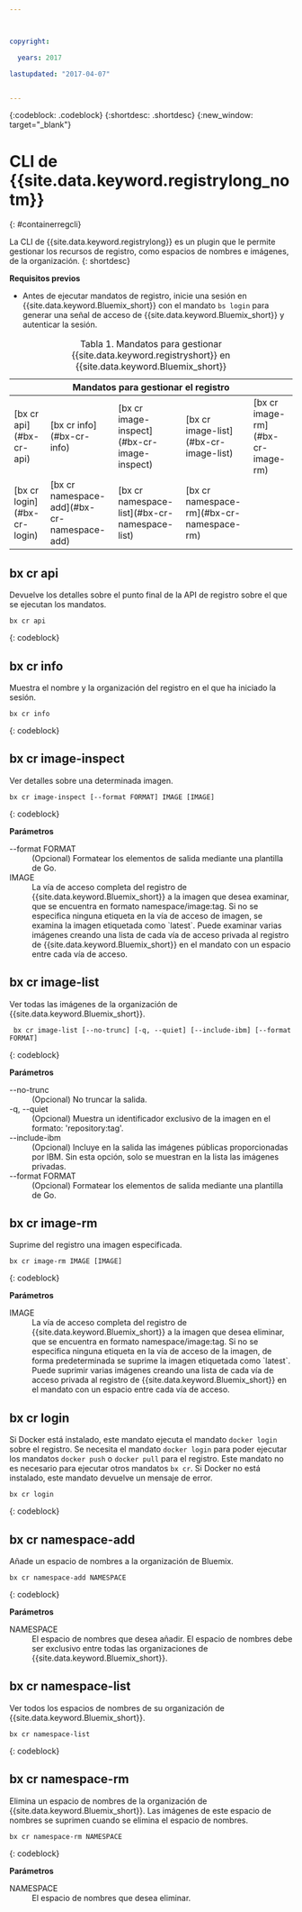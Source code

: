 ```yaml
---



copyright:

  years: 2017

lastupdated: "2017-04-07"


---
```


{:codeblock: .codeblock}
{:shortdesc: .shortdesc}
{:new_window: target="_blank"}

# CLI de {{site.data.keyword.registrylong_notm}}
{: #containerregcli}

La CLI de {{site.data.keyword.registrylong}} es un plugin que le permite gestionar los recursos de registro, como espacios de nombres e imágenes, de la organización.
{: shortdesc}

**Requisitos previos**
* Antes de ejecutar mandatos de registro, inicie una sesión en {{site.data.keyword.Bluemix_short}} con el mandato `bs login` para generar una señal de acceso de {{site.data.keyword.Bluemix_short}} y autenticar la sesión.

<table summary="Gestión del registro de contenedores">
<caption>Tabla 1. Mandatos para gestionar {{site.data.keyword.registryshort}} en {{site.data.keyword.Bluemix_short}}
</caption>
 <thead>
 <th colspan="5">Mandatos para gestionar el registro</th>
 </thead>
 <tbody>
 <tr>
 <td>[bx cr api](#bx-cr-api)</td>
 <td>[bx cr info](#bx-cr-info)</td>
 <td>[bx cr image-inspect](#bx-cr-image-inspect)</td>
 <td>[bx cr image-list](#bx-cr-image-list)</td>
 <td>[bx cr image-rm](#bx-cr-image-rm)</td>
 </tr>
 <tr>
 <td>[bx cr login](#bx-cr-login)</td>
 <td>[bx cr namespace-add](#bx-cr-namespace-add)</td>
 <td>[bx cr namespace-list](#bx-cr-namespace-list)</td>
 <td>[bx cr namespace-rm](#bx-cr-namespace-rm)</td>
 </tr></tbody></table>


## bx cr api
Devuelve los detalles sobre el punto final de la API de registro sobre el que se ejecutan los mandatos.

```
bx cr api
```
{: codeblock}


## bx cr info
Muestra el nombre y la organización del registro en el que ha iniciado la sesión.

```
bx cr info
```
{: codeblock}


## bx cr image-inspect
Ver detalles sobre una determinada imagen.

```
bx cr image-inspect [--format FORMAT] IMAGE [IMAGE]
```
{: codeblock}

**Parámetros**
<dl>
<dt>--format FORMAT</dt>
<dd>(Opcional) Formatear los elementos de salida mediante una plantilla de Go.</dd>
<dt>IMAGE</dt>
<dd>La vía de acceso completa del registro de {{site.data.keyword.Bluemix_short}} a la imagen que desea examinar, que se encuentra en formato namespace/image:tag. Si no se especifica ninguna etiqueta en la vía de acceso de imagen, se examina la imagen etiquetada como `latest`. Puede examinar varias imágenes creando una lista de cada vía de acceso privada al registro de {{site.data.keyword.Bluemix_short}} en el mandato con un espacio entre cada vía de acceso.</dd>
</dl>


## bx cr image-list
Ver todas las imágenes de la organización de {{site.data.keyword.Bluemix_short}}.

```
 bx cr image-list [--no-trunc] [-q, --quiet] [--include-ibm] [--format FORMAT]
```
{: codeblock}

**Parámetros**
<dl>
<dt>--no-trunc</dt>
<dd>(Opcional) No truncar la salida.</dd>
<dt>-q, --quiet</dt>
<dd>(Opcional) Muestra un identificador exclusivo de la imagen en el formato: 'repository:tag'.</dd>
<dt>--include-ibm</dt>
<dd>(Opcional) Incluye en la salida las imágenes públicas proporcionadas por IBM. Sin esta opción, solo se muestran en la lista las imágenes privadas.</dd>
<dt>--format FORMAT</dt>
<dd>(Opcional) Formatear los elementos de salida mediante una plantilla de Go.</dd>
</dl>


## bx cr image-rm
Suprime del registro una imagen especificada. 

```
bx cr image-rm IMAGE [IMAGE]
```
{: codeblock}

**Parámetros**
<dl>
<dt>IMAGE</dt>
<dd>La vía de acceso completa del registro de {{site.data.keyword.Bluemix_short}} a la imagen que desea eliminar, que se encuentra en formato namespace/image:tag. Si no se especifica ninguna etiqueta en la vía de acceso de la imagen, de forma predeterminada se suprime la imagen etiquetada como `latest`. Puede suprimir varias imágenes creando una lista de cada vía de acceso privada al registro de {{site.data.keyword.Bluemix_short}} en el mandato con un espacio entre cada vía de acceso.</dd>
</dl>


## bx cr login
Si Docker está instalado, este mandato ejecuta el mandato `docker login` sobre el registro. Se necesita el mandato `docker login` para poder ejecutar los mandatos `docker push` o `docker pull` para el registro. Este mandato no es necesario para ejecutar otros mandatos `bx cr`. Si Docker no está instalado, este mandato devuelve un mensaje de error.

```
bx cr login
```
{: codeblock}


## bx cr namespace-add
Añade un espacio de nombres a la organización de Bluemix. 

```
bx cr namespace-add NAMESPACE
```
{: codeblock}

**Parámetros**
<dl>
<dt>NAMESPACE</dt>
<dd>El espacio de nombres que desea añadir. El espacio de nombres debe ser exclusivo entre todas las organizaciones de {{site.data.keyword.Bluemix_short}}.</dd>
</dl>


## bx cr namespace-list
Ver todos los espacios de nombres de su organización de {{site.data.keyword.Bluemix_short}}.

```
bx cr namespace-list
```
{: codeblock}


## bx cr namespace-rm
Elimina un espacio de nombres de la organización de {{site.data.keyword.Bluemix_short}}. Las imágenes de este espacio de nombres se suprimen cuando se elimina el espacio de nombres.

```
bx cr namespace-rm NAMESPACE
```
{: codeblock}

**Parámetros**
<dl>
<dt>NAMESPACE</dt>
<dd>El espacio de nombres que desea eliminar.</dd>
</dl>
